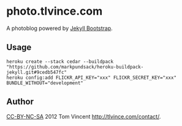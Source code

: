 # photo.tlvince.com

A photoblog powered by [Jekyll Bootstrap][jb].

## Usage

    heroku create --stack cedar --buildpack "https://github.com/markpundsack/heroku-buildpack-jekyll.git#9cedb547fc"
    heroku config:add FLICKR_API_KEY="xxx" FLICKR_SECRET_KEY="xxx" BUNDLE_WITHOUT="development"

## Author

[CC-BY-NC-SA][cc] 2012 Tom Vincent <http://tlvince.com/contact/>.

  [jb]: http://jekyllbootstrap.com
  [cc]: http://creativecommons.org/licenses/by-nc-sa/3.0/
